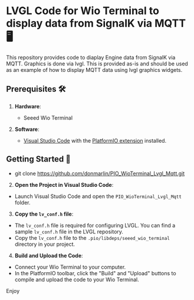 # LVGL Code for Wio Terminal to display data from SignalK via MQTT🖥️

This repository provides code to diaplay Engine data from SignalK via MQTT. Graphics is done via lvgl. This is provided as-is and should
be used as an example of how to display MQTT data using lvgl graphics widgets.

## Prerequisites 🛠️

1. **Hardware**:
   - Seeed Wio Terminal

2. **Software**:
   - [Visual Studio Code](https://code.visualstudio.com/) with the [PlatformIO extension](https://platformio.org/platformio-ide) installed.

## Getting Started 🚀
   - git clone https://github.com/donmarlin/PIO_WioTerminal_Lvgl_Mqtt.git

2. **Open the Project in Visual Studio Code**:
- Launch Visual Studio Code and open the `PIO_WioTerminal_Lvgl_Mqtt` folder.

3. **Copy the `lv_conf.h` file**:
- The `lv_conf.h` file is required for configuring LVGL. You can find a sample `lv_conf.h` file in the LVGL repository.
- Copy the `lv_conf.h` file to the `.pio/libdeps/seeed_wio_terminal` directory in your project.

4. **Build and Upload the Code**:
- Connect your Wio Terminal to your computer.
- In the PlatformIO toolbar, click the "Build" and "Upload" buttons to compile and upload the code to your Wio Terminal.

Enjoy
